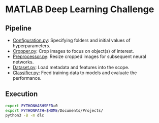 # MATLAB Deep Learning Challenge

## Pipeline

- [Configuration.py](Configuration.py): Specifying folders and initial values of hyperparameters.
- [Cropper.py](Cropper.py): Crop images to focus on object(s) of interest.
- [Preprocessor.py](Preprocessor.py):  Resize cropped images for subsequent neural networks.
- [Dataset.py](Dataset.py): Load metadata and features into the scope.
- [Classifier.py](Classifier.py): Feed training data to models and evaluate the performance.

## Execution

```bash
export PYTHONHASHSEED=0
export PYTHONPATH=$HOME/Documents/Projects/
python3 -B -m dlc
```
